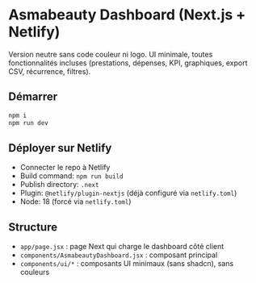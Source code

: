 # Asmabeauty Dashboard (Next.js + Netlify)

Version neutre sans code couleur ni logo. UI minimale, toutes fonctionnalités incluses (prestations, dépenses, KPI, graphiques, export CSV, récurrence, filtres).

## Démarrer
```bash
npm i
npm run dev
```

## Déployer sur Netlify
- Connecter le repo à Netlify
- Build command: `npm run build`
- Publish directory: `.next`
- Plugin: `@netlify/plugin-nextjs` (déjà configuré via `netlify.toml`)
- Node: 18 (forcé via `netlify.toml`)

## Structure
- `app/page.jsx` : page Next qui charge le dashboard côté client
- `components/AsmabeautyDashboard.jsx` : composant principal
- `components/ui/*` : composants UI minimaux (sans shadcn), sans couleurs
